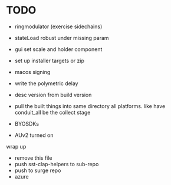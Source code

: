 # TODO

- ringmodulator (exercise sidechains)

- stateLoad robust under missing param
- gui set scale and holder component
- set up installer targets or zip
- macos signing
- write the polymetric delay

- desc version from build version

- pull the built things into same directory all platforms. 
like have conduit_all be the collect stage

- BYOSDKs
- AUv2 turned on

wrap up

- remove this file
- push sst-clap-helpers to sub-repo
- push to surge repo
- azure